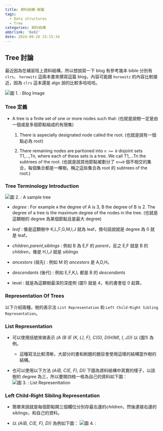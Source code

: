```yaml
---
title: 資料結構-樹篇
tags:
  - Data structures
  - Tree
categories: 資料結構
abbrlink: '8e82'
date: 2024-08-26 15:15:34
---
```


## Tree 討論

最近因為在補習班上資料結構，所以想說寫一下 blog 有參考幾本 bible 分別有 `clrs`、 `horowitz` 這兩本書來撰寫這篇 blog，內容可能跟 `horowitz` 的內容比較接近，因為 `clrs` 這本還是 algo 說的比較多哈哈哈。

<!--more-->

![圖 1. : Blog Image ](https://imgur.com/Sm9aRdD.png)

### Tree 定義

* A tree is a finite set of one or more nodes such that: (也就是說樹一定是由一個或是多個節點組成的有限集)

  1. There is aspecially designated node called the root. (也就是說有一個點必為 root)

  2. There remaining nodes are partioned into `n >= 0` disjoint sets T1,...,Tn, where each of these sets is a tree. We call T1,...Tn the subtrees of the root. (也就是說其他節點被劃分了 `n>=0` 個不相交的集合，每個集合都是一棵樹。稱之這些集合為 root 的 subtrees of the root.)

### Tree Terminology Introduction

![圖 2. : A sample tree](https://imgur.com/LzDtjZ9.png)

* *degree* : For example `A` the degree of A is 3, B the degree of B is 2. The degree of a tree is the maximum degree of the nodes in the tree. (也就是這顆樹的 degree 為某個節點且是最大 degree)

* *leaf* : 像是這顆樹中 K,L,F,G,M,I,J 就為 leaf，換句話說就是 degree 為 0 就是 leaf。

* *children*,*parent*,*siblings* : 例如 B 為 E,F 的 *parent*，反之 E,F 就是 B 的 *children*，像是 H,I,J 就是 *siblings*

* *ancestors* (祖先) : 例如 M 的 *ancestors* 是 A,D,H。

* *descendants* (後代) : 例如 E,F,K,L 都是 B 的 *descendants*

* level : 就是為這顆樹最深的深度例 (圖1) 就是 4，有的書會從 0 起算。

### Representation Of Trees

以下介紹兩種，樹的表示法 `List Representation` 和 `Left Child-Right Sibling Representation`。

### List Representation

* 可以使用括號來做表示 *(A (B (E (K, L), F), C(G), D(H(M), I, J)))* 以 (圖1) 為例。
  * 這種寫法比較清晰，大部分的書和刷題的題目會使用這樣的結構當作樹的結構。

* 也可以使用以下方法 *(A(B, C(E, F), D))* 下圖為資料結構中真實的樣子，以該樹的 degree 為三，所以要開四格一格為自己的資料如下圖：
    ![圖 3. : List Representtation](https://imgur.com/hiqw0DL.png)

### Left Child-Right Sibling Representation

* 簡單來說就是每個節點開三個欄位分別存最左邊的*children*，然後連接右邊的 siblings，和自己的資料。

* 以 *(A(B, C(E, F), D))* 為例如下圖：
    ![圖 4. : ](https://imgur.com/scqhzkk.png)